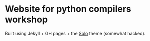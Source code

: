 # Website for python compilers workshop

Built using Jekyll + GH pages + the
[Solo](https://chibicode.github.io/solo/) theme (somewhat hacked).
